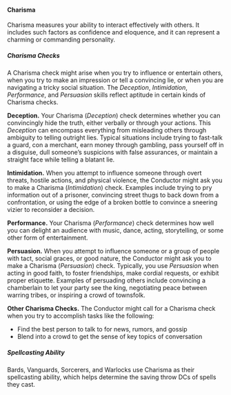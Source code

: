#### Charisma

Charisma measures your ability to interact effectively with others.
It includes such factors as confidence and eloquence, and it can represent a charming or commanding personality.

##### Charisma Checks

A Charisma check might arise when you try to influence or entertain others, when you try to make an impression or tell a convincing lie, or when you are navigating a tricky social situation.
The _Deception_, _Intimidation_, _Performance_, and _Persuasion_ skills reflect aptitude in certain kinds of Charisma checks.

**Deception.**
Your Charisma (_Deception_) check determines whether you can convincingly hide the truth, either verbally or through your actions.
This _Deception_ can encompass everything from misleading others through ambiguity to telling outright lies.
Typical situations include trying to fast-talk a guard, con a merchant, earn money through gambling, pass yourself off in a disguise, dull someone’s suspicions with false assurances, or maintain a straight face while telling a blatant lie.

**Intimidation.**
When you attempt to influence someone through overt threats, hostile actions, and physical violence, the Conductor might ask you to make a Charisma (_Intimidation_) check.
Examples include trying to pry information out of a prisoner, convincing street thugs to back down from a confrontation, or using the edge of a broken bottle to convince a sneering vizier to reconsider a decision.

**Performance.**
Your Charisma (_Performance_) check determines how well you can delight an audience with music, dance, acting, storytelling, or some other form of entertainment.

**Persuasion.**
When you attempt to influence someone or a group of people with tact, social graces, or good nature, the Conductor might ask you to make a Charisma (_Persuasion_) check.
Typically, you use _Persuasion_ when acting in good faith, to foster friendships, make cordial requests, or exhibit proper etiquette.
Examples of persuading others include convincing a chamberlain to let your party see the king, negotiating peace between warring tribes, or inspiring a crowd of townsfolk.

**Other Charisma Checks.**
The Conductor might call for a Charisma check when you try to accomplish tasks like the following:

- Find the best person to talk to for news, rumors, and gossip
- Blend into a crowd to get the sense of key topics of conversation

##### Spellcasting Ability

Bards, Vanguards, Sorcerers, and Warlocks use Charisma as their spellcasting ability, which helps determine the saving throw DCs of spells they cast.

